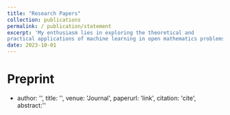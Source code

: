 ```yaml
---
title: "Research Papers"
collection: publications
permalink: / publication/statement
excerpt: 'My enthusiasm lies in exploring the theoretical and
practical applications of machine learning in open mathematics problems. In the corporate world, I like to apply my machine learning expertise in Data Science, and Quantitative Analysis in Finance. In the academic world, I like to apply my machine learning expertise in Numerical Approximations, and explore strategies for physics-informed neural networks.'
date: 2023-10-01
---
```


Preprint
=====
* author: '', title: '', venue: 'Journal', paperurl: 'link', citation: 'cite', abstract:''

<!-- Editorial work -->

